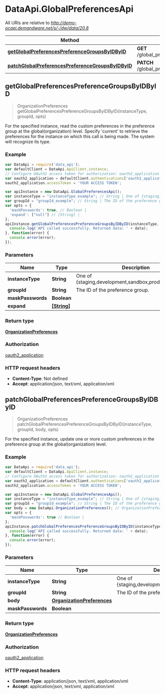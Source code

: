 # DataApi.GlobalPreferencesApi

All URIs are relative to *http://demo-ocapi.demandware.net/s/-/dw/data/20.8*

Method | HTTP request | Description
------------- | ------------- | -------------
[**getGlobalPreferencesPreferenceGroupsByIDByID**](GlobalPreferencesApi.md#getGlobalPreferencesPreferenceGroupsByIDByID) | **GET** /global_preferences/preference_groups/{group_id}/{instance_type} | 
[**patchGlobalPreferencesPreferenceGroupsByIDByID**](GlobalPreferencesApi.md#patchGlobalPreferencesPreferenceGroupsByIDByID) | **PATCH** /global_preferences/preference_groups/{group_id}/{instance_type} | 



## getGlobalPreferencesPreferenceGroupsByIDByID

> OrganizationPreferences getGlobalPreferencesPreferenceGroupsByIDByID(instanceType, groupId, opts)



For the specified instance, read the custom preferences in the preference group at the global(organization) level.  Specify &#39;current&#39; to retrieve the preferences for the instance on which this call is being made. The system will recognize its type.

### Example

```javascript
var DataApi = require('data_api');
var defaultClient = DataApi.ApiClient.instance;
// Configure OAuth2 access token for authorization: oauth2_application
var oauth2_application = defaultClient.authentications['oauth2_application'];
oauth2_application.accessToken = 'YOUR ACCESS TOKEN';

var apiInstance = new DataApi.GlobalPreferencesApi();
var instanceType = "instanceType_example"; // String | One of {staging,development,sandbox,production,current}.
var groupId = "groupId_example"; // String | The ID of the preference group.
var opts = {
  'maskPasswords': true, // Boolean | 
  'expand': ["null"] // [String] | 
};
apiInstance.getGlobalPreferencesPreferenceGroupsByIDByID(instanceType, groupId, opts).then(function(data) {
  console.log('API called successfully. Returned data: ' + data);
}, function(error) {
  console.error(error);
});

```

### Parameters



Name | Type | Description  | Notes
------------- | ------------- | ------------- | -------------
 **instanceType** | **String**| One of {staging,development,sandbox,production,current}. | 
 **groupId** | **String**| The ID of the preference group. | 
 **maskPasswords** | **Boolean**|  | [optional] 
 **expand** | [**[String]**](String.md)|  | [optional] 

### Return type

[**OrganizationPreferences**](OrganizationPreferences.md)

### Authorization

[oauth2_application](../README.md#oauth2_application)

### HTTP request headers

- **Content-Type**: Not defined
- **Accept**: application/json, text/xml, application/xml


## patchGlobalPreferencesPreferenceGroupsByIDByID

> OrganizationPreferences patchGlobalPreferencesPreferenceGroupsByIDByID(instanceType, groupId, body, opts)



For the specified instance, update one or more custom preferences in the preference group  at the global(organization) level.

### Example

```javascript
var DataApi = require('data_api');
var defaultClient = DataApi.ApiClient.instance;
// Configure OAuth2 access token for authorization: oauth2_application
var oauth2_application = defaultClient.authentications['oauth2_application'];
oauth2_application.accessToken = 'YOUR ACCESS TOKEN';

var apiInstance = new DataApi.GlobalPreferencesApi();
var instanceType = "instanceType_example"; // String | One of {staging,development,sandbox,production}.
var groupId = "groupId_example"; // String | The ID of the preference group.
var body = new DataApi.OrganizationPreferences(); // OrganizationPreferences | 
var opts = {
  'maskPasswords': true // Boolean | 
};
apiInstance.patchGlobalPreferencesPreferenceGroupsByIDByID(instanceType, groupId, body, opts).then(function(data) {
  console.log('API called successfully. Returned data: ' + data);
}, function(error) {
  console.error(error);
});

```

### Parameters



Name | Type | Description  | Notes
------------- | ------------- | ------------- | -------------
 **instanceType** | **String**| One of {staging,development,sandbox,production}. | 
 **groupId** | **String**| The ID of the preference group. | 
 **body** | [**OrganizationPreferences**](OrganizationPreferences.md)|  | 
 **maskPasswords** | **Boolean**|  | [optional] 

### Return type

[**OrganizationPreferences**](OrganizationPreferences.md)

### Authorization

[oauth2_application](../README.md#oauth2_application)

### HTTP request headers

- **Content-Type**: application/json, text/xml, application/xml
- **Accept**: application/json, text/xml, application/xml

